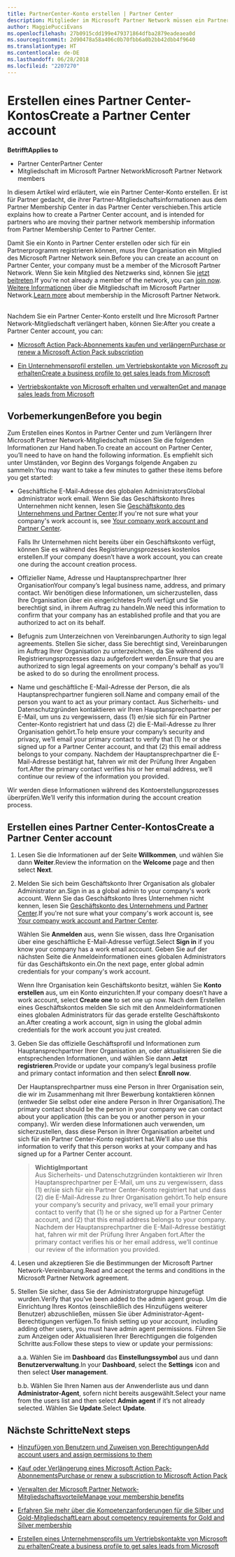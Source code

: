 ```yaml
---
title: PartnerCenter-Konto erstellen | Partner Center
description: Mitglieder im Microsoft Partner Network müssen ein Partner Center-Konto erstellen, um ihre Netzwerkvorteile und Kompetenzen verwalten und ein Unternehmensprofil erstellen zu können.
author: MaggiePucciEvans
ms.openlocfilehash: 27b0915cdd199e479371864dfba2879eadeaea0d
ms.sourcegitcommit: 2d90478a58a406c0b70fbb6a0b2bb42dbb4f9640
ms.translationtype: HT
ms.contentlocale: de-DE
ms.lasthandoff: 06/28/2018
ms.locfileid: "2207270"
---
```

# <a name="create-a-partner-center-account"></a><span data-ttu-id="42c1f-103">Erstellen eines Partner Center-Kontos</span><span class="sxs-lookup"><span data-stu-id="42c1f-103">Create a Partner Center account</span></span>

**<span data-ttu-id="42c1f-104">Betrifft</span><span class="sxs-lookup"><span data-stu-id="42c1f-104">Applies to</span></span>**

-   <span data-ttu-id="42c1f-105">Partner Center</span><span class="sxs-lookup"><span data-stu-id="42c1f-105">Partner Center</span></span>
-   <span data-ttu-id="42c1f-106">Mitgliedschaft im Microsoft Partner Network</span><span class="sxs-lookup"><span data-stu-id="42c1f-106">Microsoft Partner Network members</span></span>


<span data-ttu-id="42c1f-107">In diesem Artikel wird erläutert, wie ein Partner Center-Konto erstellen. Er ist für Partner gedacht, die ihrer Partner-Mitgliedschaftsinformationen aus dem Partner Membership Center in das Partner Center verschieben.</span><span class="sxs-lookup"><span data-stu-id="42c1f-107">This article explains how to create a Partner Center account, and is intended for partners who are moving their partner network membership information from Partner Membership Center to Partner Center.</span></span> 

<span data-ttu-id="42c1f-108">Damit Sie ein Konto in Partner Center erstellen oder sich für ein Partnerprogramm registrieren können, muss Ihre Organisation ein Mitglied des Microsoft Partner Network sein.</span><span class="sxs-lookup"><span data-stu-id="42c1f-108">Before you can create an account on Partner Center, your company must be a member of the Microsoft Partner Network.</span></span> <span data-ttu-id="42c1f-109">Wenn Sie kein Mitglied des Netzwerks sind, können Sie [jetzt beitreten](https://partners.microsoft.com/PartnerProgram/simplifiedenrollment.aspx).</span><span class="sxs-lookup"><span data-stu-id="42c1f-109">If you're not already a member of the network, you can [join now](https://partners.microsoft.com/PartnerProgram/simplifiedenrollment.aspx).</span></span>  <span data-ttu-id="42c1f-110">[Weitere Informationen](https://partner.microsoft.com/membership) über die Mitgliedschaft im Microsoft Partner Network.</span><span class="sxs-lookup"><span data-stu-id="42c1f-110">[Learn more](https://partner.microsoft.com/membership) about membership in the Microsoft Partner Network.</span></span>  

<span data-ttu-id="42c1f-111">Nachdem Sie ein Partner Center-Konto erstellt und Ihre Microsoft Partner Network-Mitgliedschaft verlängert haben, können Sie:</span><span class="sxs-lookup"><span data-stu-id="42c1f-111">After you create a Partner Center account, you can:</span></span>

-   [<span data-ttu-id="42c1f-112">Microsoft Action Pack-Abonnements kaufen und verlängern</span><span class="sxs-lookup"><span data-stu-id="42c1f-112">Purchase or renew a Microsoft Action Pack subscription</span></span>](mpn-get-action-pack.md)

-   [<span data-ttu-id="42c1f-113">Ein Unternehmensprofil erstellen, um Vertriebskontakte von Microsoft zu erhalten</span><span class="sxs-lookup"><span data-stu-id="42c1f-113">Create a business profile to get sales leads from Microsoft</span></span>](create-a-marketing-profile.md)

-   [<span data-ttu-id="42c1f-114">Vertriebskontakte von Microsoft erhalten und verwalten</span><span class="sxs-lookup"><span data-stu-id="42c1f-114">Get and manage sales leads from Microsoft</span></span>](responding-to-referrals.md)

## <a name="before-you-begin"></a><span data-ttu-id="42c1f-115">Vorbemerkungen</span><span class="sxs-lookup"><span data-stu-id="42c1f-115">Before you begin</span></span>

<span data-ttu-id="42c1f-116">Zum Erstellen eines Kontos in Partner Center und zum Verlängern Ihrer Microsoft Partner Network-Mitgliedschaft müssen Sie die folgenden Informationen zur Hand haben.</span><span class="sxs-lookup"><span data-stu-id="42c1f-116">To create an account on Partner Center, you’ll need to have on hand the following information.</span></span> <span data-ttu-id="42c1f-117">Es empfiehlt sich unter Umständen, vor Beginn des Vorgangs folgende Angaben zu sammeln:</span><span class="sxs-lookup"><span data-stu-id="42c1f-117">You may want to take a few minutes to gather these items before you get started:</span></span>

-   <span data-ttu-id="42c1f-118">Geschäftliche E-Mail-Adresse des globalen Administrators</span><span class="sxs-lookup"><span data-stu-id="42c1f-118">Global administrator work email.</span></span> <span data-ttu-id="42c1f-119">Wenn Sie das Geschäftskonto Ihres Unternehmen nicht kennen, lesen Sie [Geschäftskonto des Unternehmens und Partner Center](azure-active-directory-tenants-and-partner-center.md).</span><span class="sxs-lookup"><span data-stu-id="42c1f-119">If you're not sure what your company's work account is, see [Your company work account and Partner Center](azure-active-directory-tenants-and-partner-center.md).</span></span>

    <span data-ttu-id="42c1f-120">Falls Ihr Unternehmen nicht bereits über ein Geschäftskonto verfügt, können Sie es während des Registrierungsprozesses kostenlos erstellen.</span><span class="sxs-lookup"><span data-stu-id="42c1f-120">If your company doesn’t have a work account, you can create one during the account creation process.</span></span> 

-   <span data-ttu-id="42c1f-121">Offizieller Name, Adresse und Hauptansprechpartner Ihrer Organisation</span><span class="sxs-lookup"><span data-stu-id="42c1f-121">Your company’s legal business name, address, and primary contact.</span></span> <span data-ttu-id="42c1f-122">Wir benötigen diese Informationen, um sicherzustellen, dass Ihre Organisation über ein eingerichtetes Profil verfügt und Sie berechtigt sind, in ihrem Auftrag zu handeln.</span><span class="sxs-lookup"><span data-stu-id="42c1f-122">We need this information to confirm that your company has an established profile and that you are authorized to act on its behalf.</span></span> 

-   <span data-ttu-id="42c1f-123">Befugnis zum Unterzeichnen von Vereinbarungen.</span><span class="sxs-lookup"><span data-stu-id="42c1f-123">Authority to sign legal agreements.</span></span> <span data-ttu-id="42c1f-124">Stellen Sie sicher, dass Sie berechtigt sind, Vereinbarungen im Auftrag Ihrer Organisation zu unterzeichnen, da Sie während des Registrierungsprozesses dazu aufgefordert werden.</span><span class="sxs-lookup"><span data-stu-id="42c1f-124">Ensure that you are authorized to sign legal agreements on your company's behalf as you’ll be asked to do so during the enrollment process.</span></span>

-   <span data-ttu-id="42c1f-125">Name und geschäftliche E-Mail-Adresse der Person, die als Hauptansprechpartner fungieren soll.</span><span class="sxs-lookup"><span data-stu-id="42c1f-125">Name and company email of the person you want to act as your primary contact.</span></span> <span data-ttu-id="42c1f-126">Aus Sicherheits- und Datenschutzgründen kontaktieren wir Ihren Hauptansprechpartner per E-Mail, um uns zu vergewissern, dass (1) er/sie sich für ein Partner Center-Konto registriert hat und dass (2) die E-Mail-Adresse zu Ihrer Organisation gehört.</span><span class="sxs-lookup"><span data-stu-id="42c1f-126">To help ensure your company’s security and privacy, we’ll email your primary contact to verify that (1) he or she signed up for a Partner Center account, and that (2) this email address belongs to your company.</span></span> <span data-ttu-id="42c1f-127">Nachdem der Hauptansprechpartner die E-Mail-Adresse bestätigt hat, fahren wir mit der Prüfung Ihrer Angaben fort.</span><span class="sxs-lookup"><span data-stu-id="42c1f-127">After the primary contact verifies his or her email address, we’ll continue our review of the information you provided.</span></span>

<span data-ttu-id="42c1f-128">Wir werden diese Informationen während des Kontoerstellungsprozesses überprüfen.</span><span class="sxs-lookup"><span data-stu-id="42c1f-128">We’ll verify this information during the account creation process.</span></span> 
 
## <a name="create-a-partner-center-account"></a><span data-ttu-id="42c1f-129">Erstellen eines Partner Center-Kontos</span><span class="sxs-lookup"><span data-stu-id="42c1f-129">Create a Partner Center account</span></span>

1.  <span data-ttu-id="42c1f-130">Lesen Sie die Informationen auf der Seite **Willkommen**, und wählen Sie dann **Weiter**.</span><span class="sxs-lookup"><span data-stu-id="42c1f-130">Review the information on the **Welcome** page and then select **Next**.</span></span>

2.  <span data-ttu-id="42c1f-131">Melden Sie sich beim Geschäftskonto Ihrer Organisation als globaler Administrator an.</span><span class="sxs-lookup"><span data-stu-id="42c1f-131">Sign in as a global admin to your company's work account.</span></span> <span data-ttu-id="42c1f-132">Wenn Sie das Geschäftskonto Ihres Unternehmen nicht kennen, lesen Sie [Geschäftskonto des Unternehmens und Partner Center](azure-active-directory-tenants-and-partner-center.md).</span><span class="sxs-lookup"><span data-stu-id="42c1f-132">If you're not sure what your company's work account is, see [Your company work account and Partner Center](azure-active-directory-tenants-and-partner-center.md).</span></span>

    <span data-ttu-id="42c1f-133">Wählen Sie **Anmelden** aus, wenn Sie wissen, dass Ihre Organisation über eine geschäftliche E-Mail-Adresse verfügt.</span><span class="sxs-lookup"><span data-stu-id="42c1f-133">Select **Sign in** if you know your company has a work email account.</span></span> <span data-ttu-id="42c1f-134">Geben Sie auf der nächsten Seite die Anmeldeinformationen eines globalen Administrators für das Geschäftskonto ein.</span><span class="sxs-lookup"><span data-stu-id="42c1f-134">On the next page, enter global admin credentials for your company's work account.</span></span> 

    <span data-ttu-id="42c1f-135">Wenn Ihre Organisation kein Geschäftskonto besitzt, wählen Sie **Konto erstellen** aus, um ein Konto einzurichten.</span><span class="sxs-lookup"><span data-stu-id="42c1f-135">If your company doesn’t have a work account, select **Create one** to set one up now.</span></span> <span data-ttu-id="42c1f-136">Nach dem Erstellen eines Geschäftskontos melden Sie sich mit den Anmeldeinformationen eines globalen Administrators für das gerade erstellte Geschäftskonto an.</span><span class="sxs-lookup"><span data-stu-id="42c1f-136">After creating a work account, sign in using the global admin credentials for the work account you just created.</span></span>

3.  <span data-ttu-id="42c1f-137">Geben Sie das offizielle Geschäftsprofil und Informationen zum Hauptansprechpartner Ihrer Organisation an, oder aktualisieren Sie die entsprechenden Informationen, und wählen Sie dann **Jetzt registrieren**.</span><span class="sxs-lookup"><span data-stu-id="42c1f-137">Provide or update your company’s legal business profile and primary contact information and then select **Enroll now**.</span></span> 

    <span data-ttu-id="42c1f-138">Der Hauptansprechpartner muss eine Person in Ihrer Organisation sein, die wir im Zusammenhang mit Ihrer Bewerbung kontaktieren können (entweder Sie selbst oder eine andere Person in Ihrer Organisation).</span><span class="sxs-lookup"><span data-stu-id="42c1f-138">The primary contact should be the person in your company we can contact about your application (this can be you or another person in your company).</span></span> <span data-ttu-id="42c1f-139">Wir werden diese Informationen auch verwenden, um sicherzustellen, dass diese Person in Ihrer Organisation arbeitet und sich für ein Partner Center-Konto registriert hat.</span><span class="sxs-lookup"><span data-stu-id="42c1f-139">We'll also use this information to verify that this person works at your company and has signed up for a Partner Center account.</span></span>

    >**<span data-ttu-id="42c1f-140">Wichtig</span><span class="sxs-lookup"><span data-stu-id="42c1f-140">Important</span></span>**<br> <span data-ttu-id="42c1f-141">Aus Sicherheits- und Datenschutzgründen kontaktieren wir Ihren Hauptansprechpartner per E-Mail, um uns zu vergewissern, dass (1) er/sie sich für ein Partner Center-Konto registriert hat und dass (2) die E-Mail-Adresse zu Ihrer Organisation gehört.</span><span class="sxs-lookup"><span data-stu-id="42c1f-141">To help ensure your company’s security and privacy, we’ll email your primary contact to verify that (1) he or she signed up for a Partner Center account, and (2) that this email address belongs to your company.</span></span> <span data-ttu-id="42c1f-142">Nachdem der Hauptansprechpartner die E-Mail-Adresse bestätigt hat, fahren wir mit der Prüfung Ihrer Angaben fort.</span><span class="sxs-lookup"><span data-stu-id="42c1f-142">After the primary contact verifies his or her email address, we’ll continue our review of the information you provided.</span></span>

4.  <span data-ttu-id="42c1f-143">Lesen und akzeptieren Sie die Bestimmungen der Microsoft Partner Network-Vereinbarung.</span><span class="sxs-lookup"><span data-stu-id="42c1f-143">Read and accept the terms and conditions in the Microsoft Partner Network agreement.</span></span> 

5.  <span data-ttu-id="42c1f-144">Stellen Sie sicher, dass Sie der Administratorgruppe hinzugefügt wurden.</span><span class="sxs-lookup"><span data-stu-id="42c1f-144">Verify that you’ve been added to the admin agent group.</span></span> <span data-ttu-id="42c1f-145">Um die Einrichtung Ihres Kontos (einschließlich des Hinzufügens weiterer Benutzer) abzuschließen, müssen Sie über Administrator-Agent-Berechtigungen verfügen.</span><span class="sxs-lookup"><span data-stu-id="42c1f-145">To finish setting up your account, including adding other users, you must have admin agent permissions.</span></span> <span data-ttu-id="42c1f-146">Führen Sie zum Anzeigen oder Aktualisieren Ihrer Berechtigungen die folgenden Schritte aus:</span><span class="sxs-lookup"><span data-stu-id="42c1f-146">Follow these steps to view or update your permissions:</span></span>

    <span data-ttu-id="42c1f-147">a.</span><span class="sxs-lookup"><span data-stu-id="42c1f-147">a.</span></span> <span data-ttu-id="42c1f-148">Wählen Sie im **Dashboard** das **Einstellungssymbol** aus und dann **Benutzerverwaltung**.</span><span class="sxs-lookup"><span data-stu-id="42c1f-148">In your **Dashboard**, select the **Settings** icon and then select **User management**.</span></span>  

    <span data-ttu-id="42c1f-149">b.</span><span class="sxs-lookup"><span data-stu-id="42c1f-149">b.</span></span> <span data-ttu-id="42c1f-150">Wählen Sie Ihren Namen aus der Anwenderliste aus und dann **Administrator-Agent**, sofern nicht bereits ausgewählt.</span><span class="sxs-lookup"><span data-stu-id="42c1f-150">Select your name from the users list and then select **Admin agent** if it’s not already selected.</span></span> <span data-ttu-id="42c1f-151">Wählen Sie **Update**.</span><span class="sxs-lookup"><span data-stu-id="42c1f-151">Select **Update**.</span></span>  

## <a name="next-steps"></a><span data-ttu-id="42c1f-152">Nächste Schritte</span><span class="sxs-lookup"><span data-stu-id="42c1f-152">Next steps</span></span>

-   [<span data-ttu-id="42c1f-153">Hinzufügen von Benutzern und Zuweisen von Berechtigungen</span><span class="sxs-lookup"><span data-stu-id="42c1f-153">Add account users and assign permissions to them</span></span>](create-user-accounts-and-set-permissions.md)

-   [<span data-ttu-id="42c1f-154">Kauf oder Verlängerung eines Microsoft Action Pack-Abonnements</span><span class="sxs-lookup"><span data-stu-id="42c1f-154">Purchase or renew a subscription to Microsoft Action Pack</span></span>](mpn-get-action-pack.md)

-   [<span data-ttu-id="42c1f-155">Verwalten der Microsoft Partner Network-Mitgliedschaftsvorteile</span><span class="sxs-lookup"><span data-stu-id="42c1f-155">Manage your membership benefits</span></span>](manage-your-partner-network-benefits.md)

-   [<span data-ttu-id="42c1f-156">Erfahren Sie mehr über die Kompetenzanforderungen für die Silber und Gold-Mitgliedschaft</span><span class="sxs-lookup"><span data-stu-id="42c1f-156">Learn about competency requirements for Gold and Silver membership</span></span>](https://partner.microsoft.com/membership/competencies)

-   [<span data-ttu-id="42c1f-157">Erstellen eines Unternehmensprofils um Vertriebskontakte von Microsoft zu erhalten</span><span class="sxs-lookup"><span data-stu-id="42c1f-157">Create a business profile to get sales leads from Microsoft</span></span>](create-a-marketing-profile.md)